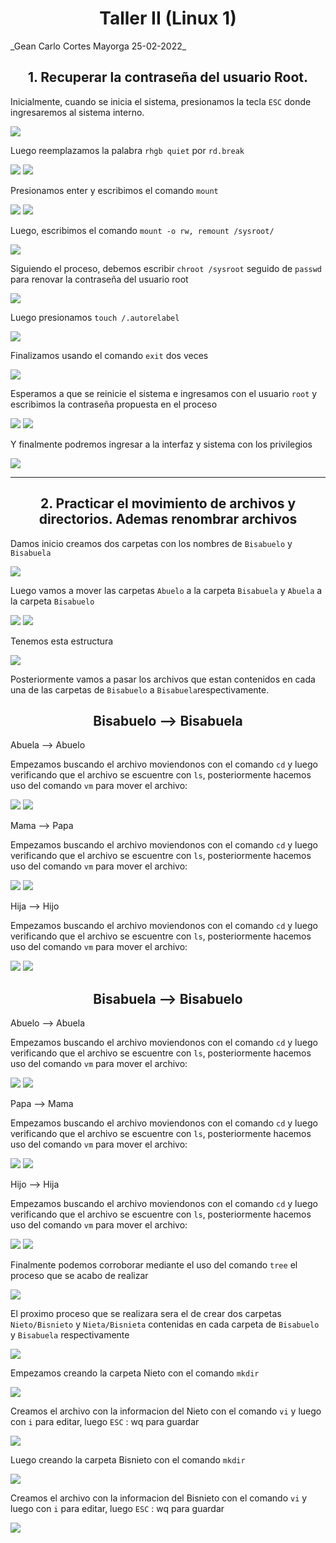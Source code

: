 <h1 align="center">Taller II (Linux 1)</h1>
_Gean Carlo Cortes Mayorga 25-02-2022_

<h2 align="center"> 1. Recuperar la contraseña del usuario Root.</h2>

Inicialmente, cuando se inicia el sistema, presionamos la tecla `ESC` donde ingresaremos al sistema interno.

<img src="./img/punto1/1.png"/>

Luego reemplazamos la palabra `rhgb quiet` por `rd.break`

<img src="./img/punto1/2.png"/>
<img src="./img/punto1/3.png"/>

Presionamos enter y escribimos el comando `mount`

<img src="./img/punto1/4.png"/>
<img src="./img/punto1/5.png"/>

Luego, escribimos el comando `mount -o rw, remount /sysroot/`

<img src="./img/punto1/6.png"/>

Siguiendo el proceso, debemos escribir `chroot /sysroot` seguido de `passwd` para renovar la contraseña del usuario root

<img src="./img/punto1/7.png"/>

Luego presionamos `touch /.autorelabel`

<img src="./img/punto1/8.png"/>

Finalizamos usando el comando `exit` dos veces

<img src="./img/punto1/9.png"/>

Esperamos a que se reinicie el sistema e ingresamos con el usuario `root` y escribimos la contraseña propuesta en el proceso

<img src="./img/punto1/10.png"/>
<img src="./img/punto1/11.png"/>

Y finalmente podremos ingresar a la interfaz y sistema con los privilegios

<img src="./img/punto1/12.png"/>

---------------------------------------------------------------------------------------------------------------------------------------------------------------------------------------

<h2 align="center">2. Practicar el movimiento de archivos y directorios. Ademas renombrar archivos</h2>

Damos inicio creamos dos carpetas con los nombres de `Bisabuelo` y `Bisabuela`

<img src="./img/punto2/1.png"/>

Luego vamos a mover las carpetas `Abuelo`  a la carpeta `Bisabuela` y `Abuela` a la carpeta `Bisabuelo` 

<img src="./img/punto2/2.png"/>
<img src="./img/punto2/3.png"/>

Tenemos esta estructura

<img src="./img/punto2/tree1.png"/>

Posteriormente vamos a pasar los archivos que estan contenidos en cada una de las carpetas de `Bisabuelo` a `Bisabuela`respectivamente.

<!-- AQUI EMPIEZA LA PARTE DE BISABUELO A BISABUELA -->
<h2 align="center"> Bisabuelo --> Bisabuela </h2>

Abuela --> Abuelo

Empezamos buscando el archivo moviendonos con el comando `cd` y luego verificando que el archivo se escuentre con `ls`, posteriormente hacemos uso del comando `vm` para mover el archivo: 

<img src="./img/punto2/4.png"/>
<img src="./img/punto2/5.png"/>

Mama --> Papa

Empezamos buscando el archivo moviendonos con el comando `cd` y luego verificando que el archivo se escuentre con `ls`, posteriormente hacemos uso del comando `vm` para mover el archivo: 

<img src="./img/punto2/6.png"/>
<img src="./img/punto2/7.png"/>

Hija --> Hijo

Empezamos buscando el archivo moviendonos con el comando `cd` y luego verificando que el archivo se escuentre con `ls`, posteriormente hacemos uso del comando `vm` para mover el archivo: 

<img src="./img/punto2/8.png"/>
<img src="./img/punto2/9.png"/>

<!-- AQUI EMPIEZA LA PARTE DE BISABUELA A BISABUELO -->
<h2 align="center"> Bisabuela --> Bisabuelo </h2>

Abuelo --> Abuela

Empezamos buscando el archivo moviendonos con el comando `cd` y luego verificando que el archivo se escuentre con `ls`, posteriormente hacemos uso del comando `vm` para mover el archivo: 

<img src="./img/punto2/10.png"/>
<img src="./img/punto2/11.png"/>

Papa --> Mama

Empezamos buscando el archivo moviendonos con el comando `cd` y luego verificando que el archivo se escuentre con `ls`, posteriormente hacemos uso del comando `vm` para mover el archivo: 

<img src="./img/punto2/12.png"/>
<img src="./img/punto2/13.png"/>

Hijo --> Hija

Empezamos buscando el archivo moviendonos con el comando `cd` y luego verificando que el archivo se escuentre con `ls`, posteriormente hacemos uso del comando `vm` para mover el archivo: 

<img src="./img/punto2/14.png"/>
<img src="./img/punto2/15.png"/>

Finalmente podemos corroborar mediante el uso del comando `tree` el proceso que se acabo de realizar

<img src="./img/punto2/tree2.png"/>

El proximo proceso que se realizara sera el de crear dos carpetas `Nieto/Bisnieto` y `Nieta/Bisnieta` contenidas en cada carpeta de `Bisabuelo` y `Bisabuela` respectivamente

<img src="./img/punto2/16.png"/>

Empezamos creando la carpeta Nieto con el comando `mkdir`

<img src="./img/punto2/17.png"/>

Creamos el archivo con la informacion del Nieto con el comando `vi` y luego con `i` para editar, luego `ESC` : wq para guardar

<img src="./img/punto2/18.png"/>

Luego creando la carpeta Bisnieto con el comando `mkdir`

<img src="./img/punto2/19.png"/>

Creamos el archivo con la informacion del Bisnieto con el comando `vi` y luego con `i` para editar, luego `ESC` : wq para guardar

<img src="./img/punto2/20.png"/>

